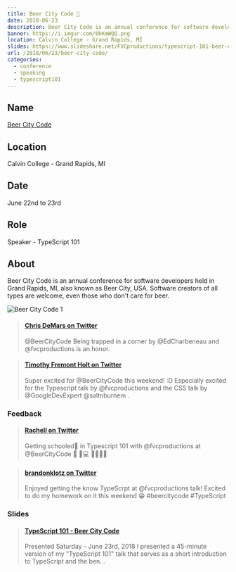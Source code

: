 ```yaml
---
title: Beer City Code 🍻
date: 2018-06-23
description: Beer City Code is an annual conference for software developers held in Grand Rapids, MI, also known as Beer City, USA.
banner: https://i.imgur.com/0bKmWQQ.png
location: Calvin College - Grand Rapids, MI
slides: https://www.slideshare.net/FVCproductions/typescript-101-beer-city-code
url: /2018/06/23/beer-city-code/
categories:
  - conference
  - speaking
  - typescript101
---
```


## Name

[Beer City Code](https://beercitycode.com/)

## Location

Calvin College - Grand Rapids, MI

## Date

June 22nd to 23rd

## Role

Speaker - TypeScript 101

## About

Beer City Code is an annual conference for software developers held in Grand Rapids, MI, also known as Beer City, USA. Software creators of all types are welcome, even those who don't care for beer.

![Beer City Code 1](https://i.imgur.com/KUhgiCZ.png)

<blockquote class="embedly-card"><h4><a href="https://twitter.com/saltnburnem/status/996537487882416129">Chris DeMars on Twitter</a></h4><p>@BeerCityCode Being trapped in a corner by @EdCharbeneau and @fvcproductions is an honor.</p></blockquote>
<script async src="//cdn.embedly.com/widgets/platform.js" charset="UTF-8"></script>

<blockquote class="embedly-card"><h4><a href="https://twitter.com/fremont_holt/status/1009478255261437952">Timothy Fremont Holt on Twitter</a></h4><p>Super excited for @BeerCityCode this weekend! :D Especially excited for the Typescript talk by @fvcproductions and the CSS talk by @GoogleDevExpert @saltnburnem .</p></blockquote>
<script async src="//cdn.embedly.com/widgets/platform.js" charset="UTF-8"></script>

### Feedback

<blockquote class="embedly-card"><h4><a href="https://twitter.com/Rachell_Calhoun/status/1010531537400590336">Rachell on Twitter</a></h4><p>Getting schooled📝 in Typescript 101 with @fvcproductions at @BeerCityCode 🍺 🌇💻 👏👏👏💯</p></blockquote>
<script async src="//cdn.embedly.com/widgets/platform.js" charset="UTF-8"></script>

<blockquote class="embedly-card"><h4><a href="https://twitter.com/brandonklotz/status/1010568812696043520">brandonklotz on Twitter</a></h4><p>Enjoyed getting the know TypeScrpt at @fvcproductions talk! Excited to do my homework on it this weekend 😁 #beercitycode #TypeScript</p></blockquote>
<script async src="//cdn.embedly.com/widgets/platform.js" charset="UTF-8"></script>

### Slides

<blockquote class="embedly-card"><h4><a href="https://www.slideshare.net/FVCproductions/typescript-101-beer-city-code">TypeScript 101 - Beer City Code</a></h4><p>Presented Saturday - June 23rd, 2018 I presented a 45-minute version of my "TypeScript 101" talk that serves as a short introduction to TypeScript and the ben...</p></blockquote>
<script async src="//cdn.embedly.com/widgets/platform.js" charset="UTF-8"></script>
